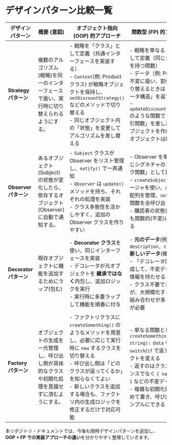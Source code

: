 # デザインパターン比較一覧

| デザインパターン         | 概要 (意図)                                                                                      | オブジェクト指向 (OOP) 的アプローチ                                                                                    | 関数型 (FP) 的アプローチ                                                                                           |
|--------------------------|------------------------------------------------------------------------------------------------|-----------------------------------------------------------------------------------------------------------------------|--------------------------------------------------------------------------------------------------------------------|
| **Strategy パターン**    | 複数のアルゴリズム(戦略)を同一のインターフェースで扱い、実行時に切り替えられるようにする。        | - 戦略を「クラス」として定義（共通インターフェースを実装する）<br>- `Context`(例: Product クラス) が戦略オブジェクトを保持し、`setDiscountStrategy()` などのメソッドで切り替える<br>- 同じオブジェクト内の「状態」を変更してアルゴリズムを差し替える                                                         | - 戦略を単なる「関数」として定義（同じシグネチャを持つ関数）<br>- データ（例: Product）を不変に扱い、割引方法を切り替えるときは「新しいデータ構造」を返す<br>- `updateDiscountFunction()` のような関数で「新しい割引関数」を差し込んだ新オブジェクトを作成し、元のオブジェクトは破壊しない                        |
| **Observer パターン**        | あるオブジェクト(Subject)の状態が変化したら、依存するオブジェクト(Observer)に自動で通知する。 | - `Subject` クラスが Observer をリスト管理し、`notify()` で一斉通知<br>- `Observer` は `update()` メソッドを持ち、それぞれの処理を実装<br>- クラス多態性を活かしやすく、追加の Observer クラスを作りやすい                                    | - Observer を単なる「同じシグネチャのコールバック関数」として扱う<br>- `createSubject()` でクロージャを使い、`observers` 配列を管理、`notify()` で関数を全呼び出し<br>- 購読者の状態(受信履歴)も関数的(不変)に管理できる                                              |
| **Decorator パターン**  | 既存オブジェクトに機能を追加するためにラップ(包む)   | - **Decorator クラス**を使い、同じインターフェースを実装<br>- デコレータが元オブジェクトを **継承ではなく**内包し、追加ロジックを実行<br>- 実行時に多重ラップして機能を順番に付与 | - **元のデータ**(例: `{ description, cost }`) → **新しいデータ**(機能追加分)<br>- 「デコレータ関数」を合成して、不変データに付加情報を持たせる<br>- クラス不要でシンプルだが、大規模化すると関数の組み合わせが多くなり整理が必要 |
| **Factory パターン** | オブジェクトの生成を一元管理し、呼び出し側が具体的なクラスや初期化処理を意識せずに済むようにする。 | - ファクトリクラスに `createSomething()` のようなメソッドを用意し、必要に応じて実行時に `new` するクラスを切り替える<br>- 呼び出し側は「どのクラスが返ってくるか」を知らなくてよい<br>- 新しいクラスを追加する場合も、ファクトリ内の生成ロジックを修正するだけで対応可能 | - 単なる関数として `createSomething(type: string): Data` を用意し、`switch`/`if` で返すオブジェクトを変える<br>- 返すのはクラスインスタンスでなく `{ name, price }` などの不変データでもOK<br>- 複雑な初期化処理をまとめて書き、呼び出し側をシンプルにできる |

本リポジトリ・ドキュメントでは、今後も随時デザインパターンを追加し、  
**OOP + FP での実装アプローチの違い**を分かりやすく整理していきます。